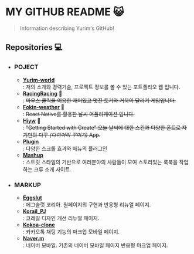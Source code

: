 # MY GITHUB README &#128570;
>Information describing Yurim's GitHub!

## Repositories &#128187;

- ### __POJECT__
    -  [__Yurim-world__](https://github.com/xururuca9797/yurim-world)  
     : 저의 소개와 경력기술, 프로젝트 정보를 볼 수 있는 포트폴리오 웹 입니다.
    - [__RacingRacing__](https://github.com/xururuca9797/RacingRacing)  &#128679;  
     : ~~마우스 클릭을 이용한 재미있고 멋진 토기와 거북이 달리기 게임입니다.~~
    - [__Fokin-weather__](https://github.com/xururuca9797/fokin-weather)  &#128679;  
     : ~~React Native를 활용한 날씨 어플리케이션 입니다.~~
    - [__Hiyw__](https://github.com/xururuca9797/hiyw)  &#128679;  
     : ~~"Getting Started with Create" 오늘 날씨에 대한 스킨과 다양한 폰트로 자기만의 다꾸 *(다이어리 꾸미기)* App.~~ 
    - [__Plugin__](https://github.com/xururuca9797/plugin)  
     : 다양한 스크롤 효과와 메뉴의 플러그인
    - [__Mashup__](https://github.com/xururuca9797/mashup.club)  
     : 스트릿 스타일의 기반으로 여러분야의 사람들이 모여 스토리있는 룩북을 작업하는 크루 소개 사이트.

- ###  __MARKUP__
    - [__Eggslut__](https://github.com/xururuca9797/eggslut)  
     : 에그슬럿 코리아. 원페이지의 구현과 반응형 리뉴얼 페이지.
    - [__Korail_PJ__](https://github.com/xururuca9797/korail_PJ)  
     : 코레일 디자인 개선 리뉴얼 페이지.
    - [__Kokoa-clone__](https://github.com/xururuca9797/kokoa-clone)  
     : 카카오톡 채팅 기능의 마크업 모바일 페이지.
    - [__Naver.m__](https://github.com/xururuca9797/naver.m)  
     : 네이버 모바일. 기존의 네이버 모바일 페이지 반응형 마크업 페이지.
